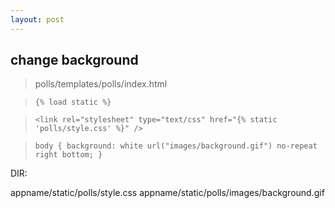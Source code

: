 ```yaml
---
layout: post
---
```


## change background ##



> polls/templates/polls/index.html

> `{% load static %}`

> `<link rel="stylesheet" type="text/css" href="{% static 'polls/style.css' %}" />`

> `body {
    	 background: white url("images/background.gif") no-repeat right bottom;
    	}`


DIR:

appname/static/polls/style.css
appname/static/polls/images/background.gif